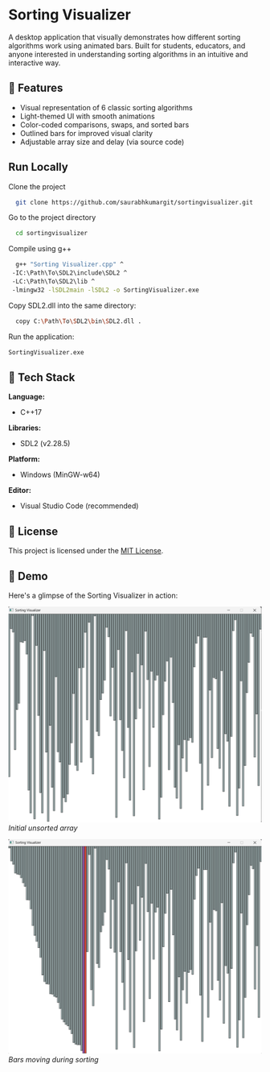 
# Sorting Visualizer

A desktop application that visually demonstrates how different sorting algorithms work using animated bars.
Built for students, educators, and anyone interested in understanding sorting algorithms in an intuitive and interactive way.

## 🚀 Features

- Visual representation of 6 classic sorting algorithms
- Light-themed UI with smooth animations
- Color-coded comparisons, swaps, and sorted bars
- Outlined bars for improved visual clarity
- Adjustable array size and delay (via source code)


## Run Locally

Clone the project

```bash
  git clone https://github.com/saurabhkumargit/sortingvisualizer.git
```

Go to the project directory

```bash
  cd sortingvisualizer
```

Compile using g++

```bash
  g++ "Sorting Visualizer.cpp" ^
 -IC:\Path\To\SDL2\include\SDL2 ^
 -LC:\Path\To\SDL2\lib ^
 -lmingw32 -lSDL2main -lSDL2 -o SortingVisualizer.exe

```

Copy SDL2.dll into the same directory:

```bash
  copy C:\Path\To\SDL2\bin\SDL2.dll .
```

Run the application:

```bash
SortingVisualizer.exe
```
## 🧱 Tech Stack


**Language:**  
- C++17

**Libraries:**  
- SDL2 (v2.28.5)

**Platform:**  
- Windows (MinGW-w64)

**Editor:**  
- Visual Studio Code (recommended)
## 📜 License

This project is licensed under the [MIT License](LICENSE).

## 📸 Demo

Here's a glimpse of the Sorting Visualizer in action:

![Initial State](demo/image1.png)
*Initial unsorted array*

![During Sorting](demo/image2.png)
*Bars moving during sorting*
